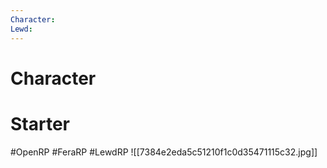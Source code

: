 ```yaml
---
Character: 
Lewd: 
---
```

# Character


# Starter


#OpenRP #FeraRP #LewdRP
![[7384e2eda5c51210f1c0d35471115c32.jpg]]